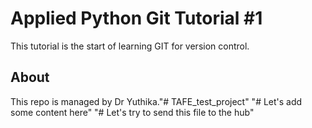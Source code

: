 # Applied Python Git Tutorial #1

This tutorial is the start of learning GIT for version control.

## About

This repo is managed by Dr Yuthika."# TAFE_test_project" 
"# Let's add some content here" 
"# Let's try to send this file to the hub" 
